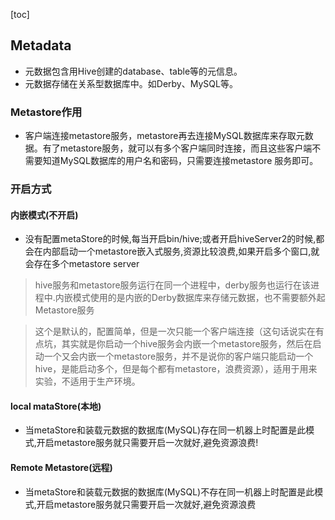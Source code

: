 [toc]
## Metadata
- 元数据包含用Hive创建的database、table等的元信息。
- 元数据存储在关系型数据库中。如Derby、MySQL等。

### Metastore作用
- 客户端连接metastore服务，metastore再去连接MySQL数据库来存取元数据。有了metastore服务，就可以有多个客户端同时连接，而且这些客户端不需要知道MySQL数据库的用户名和密码，只需要连接metastore 服务即可。 

### 开启方式

#### 内嵌模式(不开启)
- 没有配置metaStore的时候,每当开启bin/hive;或者开启hiveServer2的时候,都会在内部启动一个metastore嵌入式服务,资源比较浪费,如果开启多个窗口,就会存在多个metastore server
> hive服务和metastore服务运行在同一个进程中，derby服务也运行在该进程中.内嵌模式使用的是内嵌的Derby数据库来存储元数据，也不需要额外起Metastore服务

> 这个是默认的，配置简单，但是一次只能一个客户端连接（这句话说实在有点坑，其实就是你启动一个hive服务会内嵌一个metastore服务，然后在启动一个又会内嵌一个metastore服务，并不是说你的客户端只能启动一个hive，是能启动多个，但是每个都有metastore，浪费资源），适用于用来实验，不适用于生产环境。

#### local mataStore(本地)
- 当metaStore和装载元数据的数据库(MySQL)存在同一机器上时配置是此模式,开启metastore服务就只需要开启一次就好,避免资源浪费!

#### Remote Metastore(远程)
- 当metaStore和装载元数据的数据库(MySQL)不存在同一机器上时配置是此模式,开启metastore服务就只需要开启一次就好,避免资源浪费